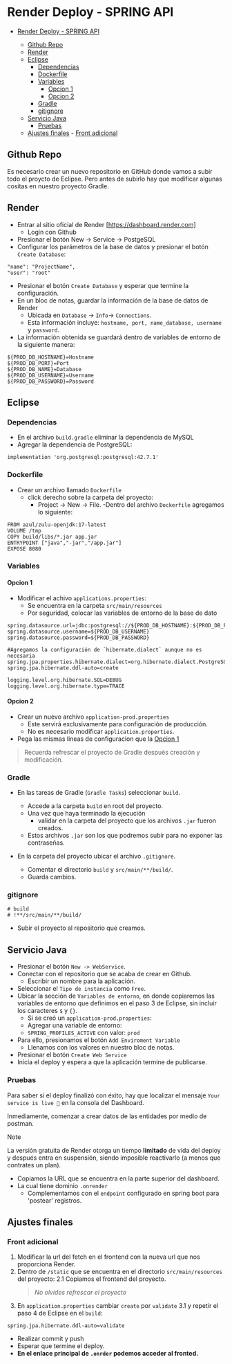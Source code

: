 # Render Deploy - SPRING API

<!--toc:start-->

- [Render Deploy - SPRING API](#render-deploy-spring-api)

  - [Github Repo](#github-repo)
  - [Render](#render)
  - [Eclipse](#eclipse)
    - [Dependencias](#dependencias)
    - [Dockerfile](#dockerfile)
    - [Variables](#variables)
      - [Opcion 1](#opcion-1)
      - [Opcion 2](#opcion-2)
    - [Gradle](#gradle)
    - [gitignore](#gitignore)
  - [Servicio Java](#servicio-java)
    - [Pruebas](#pruebas)
  - [Ajustes finales](#ajustes-finales) - [Front adicional](#front-adicional)

  <!--toc:end-->

## Github Repo

Es necesario crear un nuevo repositorio en GitHub donde vamos a subir todo el proycto de Eclipse.
Pero antes de subirlo hay que modificar algunas cositas en nuestro proyecto Gradle.

## Render

- Entrar al sitio oficial de Render [https://dashboard.render.com]
  - Login con Github
- Presionar el botón New -> Service -> PostgeSQL
- Configurar los parámetros de la base de datos y presionar el botón `Create Database`:

```properties
"name": "ProjectName",
"user": "root"
```

- Presionar el botón `Create Database` y esperar que termine la configuración.
- En un bloc de notas, guardar la información de la base de datos de Render
  - Ubicada en `Database` -> `Info`-> `Connections`.
  - Esta información incluye: `hostname, port, name_database, username` y `password`.
- La información obtenida se guardará dentro de variables de entorno de la siguiente manera:

```properties
${PROD_DB_HOSTNAME}=Hostname
${PROD_DB_PORT}=Port
${PROD_DB_NAME}=Database
${PROD_DB_USERNAME}=Username
${PROD_DB_PASSWORD}=Password
```

## Eclipse

### Dependencias

- En el archivo `build.gradle` eliminar la dependencia de MySQL
- Agregar la dependencia de PostgreSQL:

```*.properties
implementation 'org.postgresql:postgresql:42.7.1'
```

### Dockerfile

- Crear un archivo llamado `Dockerfile`
  - click derecho sobre la carpeta del proyecto:
    - Project -> New -> File.
      -Dentro del archivo `Dockerfile` agregamos lo siguiente:

```docker
FROM azul/zulu-openjdk:17-latest
VOLUME /tmp
COPY build/libs/*.jar app.jar
ENTRYPOINT ["java","-jar","/app.jar"]
EXPOSE 8080
```

### Variables

#### Opcion 1

- Modificar el achivo `applications.properties`:
  - Se encuentra en la carpeta `src/main/resources`
  - Por seguridad, colocar las variables de entorno de la base de dato

```properties
spring.datasource.url=jdbc:postgresql://${PROD_DB_HOSTNAME}:${PROD_DB_PORT}/${PROD_DB_NAME}
spring.datasource.username=${PROD_DB_USERNAME}
spring.datasource.password=${PROD_DB_PASSWORD}

#Agregamos la configuración de `hibernate.dialect` aunque no es necesaria
spring.jpa.properties.hibernate.dialect=org.hibernate.dialect.PostgreSQLDialect
spring.jpa.hibernate.ddl-auto=create

logging.level.org.hibernate.SQL=DEBUG
logging.level.org.hibernate.type=TRACE
```

#### Opcion 2

- Crear un nuevo archivo `application-prod.properties`
  - Este servirá exclusivamente para configuración de producción.
  - No es necesario modificar `application.properties`.
- Pega las mismas lineas de configuracion que la [Opcion 1](#opcion-1)

> Recuerda refrescar el proyecto de Gradle después creación y modificación.

### Gradle

- En las tareas de Gradle (`Gradle Tasks`) seleccionar `build`.

  - Accede a la carpeta `build` en root del proyecto.
  - Una vez que haya terminado la ejecución
    - validar en la carpeta del proyecto que los archivos `.jar` fueron creados.
  - Estos archivos `.jar` son los que podremos subir para no exponer las contraseñas.

- En la carpeta del proyecto ubicar el archivo `.gitignore`.
  - Comentar el directorio `build` y `src/main/**/build/`.
  - Guarda cambios.

### gitignore

```properties
# build
# !**/src/main/**/build/
```

- Subir el proyecto al repositorio que creamos.

## Servicio Java

- Presionar el botón `New -> WebService`.
- Conectar con el repositorio que se acaba de crear en Github.
  - Escribir un nombre para la aplicación.
- Seleccionar el `Tipo de instancia` como `Free`.
- Ubicar la sección de `Variables de entorno`, en donde copiaremos las variables de entorno que definimos en el paso 3 de Eclipse, sin incluir los caracteres `$` y `{}`.
  - Si se creó un `application-prod.properties`:
  - Agregar una variable de entorno:
  - `SPRING_PROFILES_ACTIVE` con valor: `prod`
- Para ello, presionamos el botón `Add Enviroment Variable`
  - Llenamos con los valores en nuestro bloc de notas.
- Presionar el botón `Create Web Service`
- Inicia el deploy y espera a que la aplicación termine de publicarse.

### Pruebas

Para saber si el deploy finalizó con éxito, hay que localizar el mensaje `Your service is live 🎉` en la consola del Dashboard.

Inmediamente, comenzar a crear datos de las entidades por medio de postman.

> [!NOTE]
> La versión gratuita de Render otorga un tiempo **limitado** de vida del deploy
> y después entra en suspensión, siendo imposible reactivarlo
> (a menos que contrates un plan).

- Copiamos la URL que se encuentra en la parte superior del dashboard.
- La cual tiene dominio `.onrender`
  - Complementamos con el `endpoint` configurado en spring boot para 'postear' registros.

## Ajustes finales

### Front adicional

1. Modificar la url del fetch en el frontend con la nueva url que nos proporciona Render.
2. Dentro de `/static` que se encuentra en el directorio `src/main/resources` del proyecto:
   2.1 Copiamos el frontend del proyecto.
   > _No olvides refrescar el proyecto_
3. En `application.properties` cambiar `create` por `validate`
   3.1 y repetir el paso 4 de Eclipse en el `build`:

```properties
spring.jpa.hibernate.ddl-auto=validate
```

- Realizar commit y push
- Esperar que termine el deploy.
- **En el enlace principal de `.onrder` podemos acceder al fronted.**

